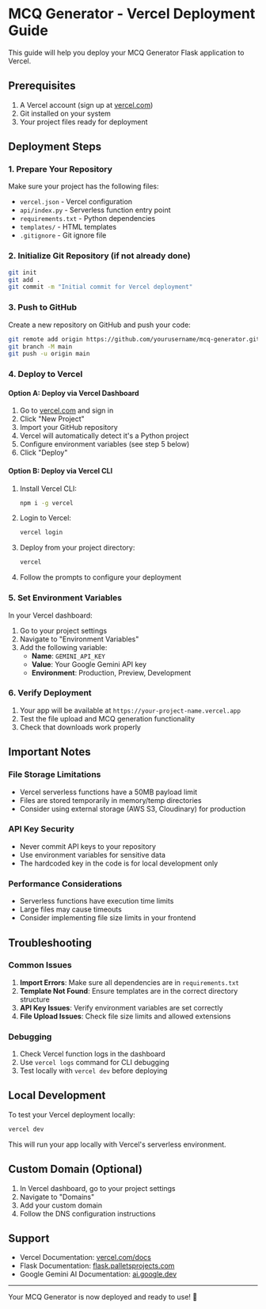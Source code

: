 # MCQ Generator - Vercel Deployment Guide

This guide will help you deploy your MCQ Generator Flask application to Vercel.

## Prerequisites

1. A Vercel account (sign up at [vercel.com](https://vercel.com))
2. Git installed on your system
3. Your project files ready for deployment

## Deployment Steps

### 1. Prepare Your Repository

Make sure your project has the following files:
- `vercel.json` - Vercel configuration
- `api/index.py` - Serverless function entry point
- `requirements.txt` - Python dependencies
- `templates/` - HTML templates
- `.gitignore` - Git ignore file

### 2. Initialize Git Repository (if not already done)

```bash
git init
git add .
git commit -m "Initial commit for Vercel deployment"
```

### 3. Push to GitHub

Create a new repository on GitHub and push your code:

```bash
git remote add origin https://github.com/yourusername/mcq-generator.git
git branch -M main
git push -u origin main
```

### 4. Deploy to Vercel

#### Option A: Deploy via Vercel Dashboard

1. Go to [vercel.com](https://vercel.com) and sign in
2. Click "New Project"
3. Import your GitHub repository
4. Vercel will automatically detect it's a Python project
5. Configure environment variables (see step 5 below)
6. Click "Deploy"

#### Option B: Deploy via Vercel CLI

1. Install Vercel CLI:
   ```bash
   npm i -g vercel
   ```

2. Login to Vercel:
   ```bash
   vercel login
   ```

3. Deploy from your project directory:
   ```bash
   vercel
   ```

4. Follow the prompts to configure your deployment

### 5. Set Environment Variables

In your Vercel dashboard:

1. Go to your project settings
2. Navigate to "Environment Variables"
3. Add the following variable:
   - **Name**: `GEMINI_API_KEY`
   - **Value**: Your Google Gemini API key
   - **Environment**: Production, Preview, Development

### 6. Verify Deployment

1. Your app will be available at `https://your-project-name.vercel.app`
2. Test the file upload and MCQ generation functionality
3. Check that downloads work properly

## Important Notes

### File Storage Limitations

- Vercel serverless functions have a 50MB payload limit
- Files are stored temporarily in memory/temp directories
- Consider using external storage (AWS S3, Cloudinary) for production

### API Key Security

- Never commit API keys to your repository
- Use environment variables for sensitive data
- The hardcoded key in the code is for local development only

### Performance Considerations

- Serverless functions have execution time limits
- Large files may cause timeouts
- Consider implementing file size limits in your frontend

## Troubleshooting

### Common Issues

1. **Import Errors**: Make sure all dependencies are in `requirements.txt`
2. **Template Not Found**: Ensure templates are in the correct directory structure
3. **API Key Issues**: Verify environment variables are set correctly
4. **File Upload Issues**: Check file size limits and allowed extensions

### Debugging

1. Check Vercel function logs in the dashboard
2. Use `vercel logs` command for CLI debugging
3. Test locally with `vercel dev` before deploying

## Local Development

To test your Vercel deployment locally:

```bash
vercel dev
```

This will run your app locally with Vercel's serverless environment.

## Custom Domain (Optional)

1. In Vercel dashboard, go to your project settings
2. Navigate to "Domains"
3. Add your custom domain
4. Follow the DNS configuration instructions

## Support

- Vercel Documentation: [vercel.com/docs](https://vercel.com/docs)
- Flask Documentation: [flask.palletsprojects.com](https://flask.palletsprojects.com)
- Google Gemini AI Documentation: [ai.google.dev](https://ai.google.dev)

---

Your MCQ Generator is now deployed and ready to use! 🎉
